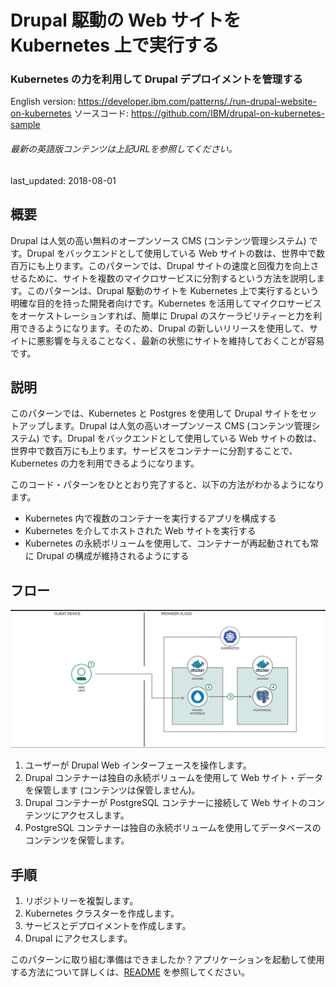 # Drupal 駆動の Web サイトを Kubernetes 上で実行する

### Kubernetes の力を利用して Drupal デプロイメントを管理する

English version: https://developer.ibm.com/patterns/./run-drupal-website-on-kubernetes
  ソースコード: https://github.com/IBM/drupal-on-kubernetes-sample

###### 最新の英語版コンテンツは上記URLを参照してください。
last_updated: 2018-08-01

 ## 概要

Drupal は人気の高い無料のオープンソース CMS (コンテンツ管理システム) です。Drupal をバックエンドとして使用している Web サイトの数は、世界中で数百万にも上ります。このパターンでは、Drupal サイトの速度と回復力を向上させるために、サイトを複数のマイクロサービスに分割するという方法を説明します。このパターンは、Drupal 駆動のサイトを Kubernetes 上で実行するという明確な目的を持った開発者向けです。Kubernetes を活用してマイクロサービスをオーケストレーションすれば、簡単に Drupal のスケーラビリティーと力を利用できるようになります。そのため、Drupal の新しいリリースを使用して、サイトに悪影響を与えることなく、最新の状態にサイトを維持しておくことが容易です。

## 説明

このパターンでは、Kubernetes と Postgres を使用して Drupal サイトをセットアップします。Drupal は人気の高いオープンソース CMS (コンテンツ管理システム) です。Drupal をバックエンドとして使用している Web サイトの数は、世界中で数百万にも上ります。サービスをコンテナーに分割することで、Kubernetes の力を利用できるようになります。

このコード・パターンをひととおり完了すると、以下の方法がわかるようになります。

* Kubernetes 内で複数のコンテナーを実行するアプリを構成する
* Kubernetes を介してホストされた Web サイトを実行する
* Kubernetes の永続ボリュームを使用して、コンテナーが再起動されても常に Drupal の構成が維持されるようにする

## フロー

![フロー](./images/arch-diagram-deploying-drupal-iks.png)

1. ユーザーが Drupal Web インターフェースを操作します。
1. Drupal コンテナーは独自の永続ボリュームを使用して Web サイト・データを保管します (コンテンツは保管しません)。
1. Drupal コンテナーが PostgreSQL コンテナーに接続して Web サイトのコンテンツにアクセスします。
1. PostgreSQL コンテナーは独自の永続ボリュームを使用してデータベースのコンテンツを保管します。

## 手順

1. リポジトリーを複製します。
1. Kubernetes クラスターを作成します。
1. サービスとデプロイメントを作成します。
1. Drupal にアクセスします。

このパターンに取り組む準備はできましたか？アプリケーションを起動して使用する方法について詳しくは、[README](https://github.com/IBM/drupal-on-kubernetes-sample/blob/master/README.md) を参照してください。
